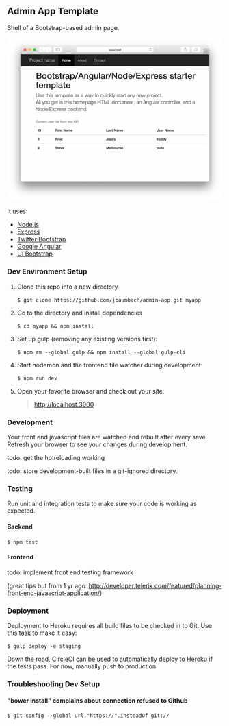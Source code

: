 ## Admin App Template

Shell of a Bootstrap-based admin page.

![Screenshot](public/images/homepage-screenshot.png "Homepage Screenshot")

It uses:

* [Node.js](https://nodejs.org)
* [Express](http://expressjs.com/)
* [Twitter Bootstrap](http://getbootstrap.com/)
* [Google Angular](https://angularjs.org/)
* [UI Bootstrap](http://angular-ui.github.io/bootstrap/)

### Dev Environment Setup

1. Clone this repo into a new directory
    ```
    $ git clone https://github.com/jbaumbach/admin-app.git myapp
    ```

1. Go to the directory and install dependencies
    ```
    $ cd myapp && npm install
    ```

1. Set up gulp (removing any existing versions first):
    ```
    $ npm rm --global gulp && npm install --global gulp-cli
    ```

1. Start nodemon and the frontend file watcher during development:
    ```
    $ npm run dev
    ```

1. Open your favorite browser and check out your site:
    > <http://localhost:3000>

### Development
Your front end javascript files are watched and rebuilt after every save.  Refresh your browser to see your changes during development.

todo: get the hotreloading working

todo: store development-built files in a git-ignored directory.

### Testing
Run unit and integration tests to make sure your code is working as expected.
#### Backend
```
$ npm test
```

#### Frontend
todo: implement front end testing framework

(great tips but from 1 yr ago: http://developer.telerik.com/featured/planning-front-end-javascript-application/)

### Deployment
Deployment to Heroku requires all build files to be checked in to Git.  Use this task to make it easy:
```
$ gulp deploy -e staging
```
Down the road, CircleCI can be used to automatically deploy to Heroku if the tests pass.  For now, manually push
to production.

### Troubleshooting Dev Setup

#### "bower install" complains about connection refused to Github
```
$ git config --global url."https://".insteadOf git://
```